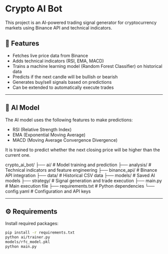 # Crypto AI Bot

This project is an AI-powered trading signal generator for cryptocurrency markets using Binance API and technical indicators.

## 📌 Features

- Fetches live price data from Binance
- Adds technical indicators (RSI, EMA, MACD)
- Trains a machine learning model (Random Forest Classifier) on historical data
- Predicts if the next candle will be bullish or bearish
- Generates buy/sell signals based on predictions
- Can be extended to automatically execute trades

---

## 🧠 AI Model

The AI model uses the following features to make predictions:

- RSI (Relative Strength Index)
- EMA (Exponential Moving Average)
- MACD (Moving Average Convergence Divergence)

It is trained to predict whether the next closing price will be higher than the current one.

crypto_ai_bot/
├── ai/                    # Model training and prediction
├── analysis/              # Technical indicators and feature engineering
├── binance_api/           # Binance API integration
├── data/                  # Historical CSV data
├── models/                # Saved AI models
├── strategy/              # Signal generation and trade execution
├── main.py                # Main execution file
├── requirements.txt       # Python dependencies
└── config.yaml            # Configuration and API keys

---

## ⚙️ Requirements

Install required packages:

```bash
pip install -r requirements.txt
python ai/trainer.py
models/rfc_model.pkl
python main.py

